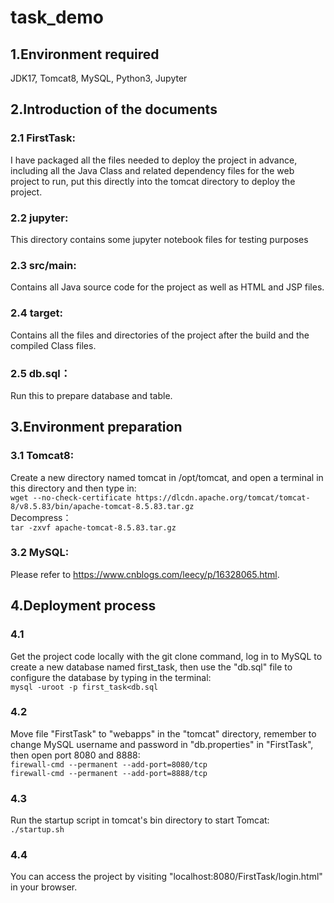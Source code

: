 # task_demo
## 1.Environment required
JDK17, Tomcat8, MySQL, Python3, Jupyter

## 2.Introduction of the documents
### 2.1 FirstTask: 
I have packaged all the files needed to deploy the project in advance, including all the Java Class and related dependency files for the web project to run, put this directly into the tomcat directory to deploy the project.

### 2.2 jupyter:
This directory contains some jupyter notebook files for testing purposes

### 2.3 src/main: 
Contains all Java source code for the project as well as HTML and JSP files.

### 2.4 target: 
Contains all the files and directories of the project after the build and the compiled Class files.

### 2.5 db.sql：
Run this to prepare database and table.

## 3.Environment preparation
### 3.1 Tomcat8:
Create a new directory named tomcat in /opt/tomcat, and open a terminal in this directory and then type in:  
```wget --no-check-certificate https://dlcdn.apache.org/tomcat/tomcat-8/v8.5.83/bin/apache-tomcat-8.5.83.tar.gz```  
Decompress：  
```tar -zxvf apache-tomcat-8.5.83.tar.gz```

### 3.2 MySQL:
Please refer to <https://www.cnblogs.com/leecy/p/16328065.html>.

## 4.Deployment process
### 4.1
Get the project code locally with the git clone command, log in to MySQL to create a new database named first_task, then use the "db.sql" file to configure the database by typing in the terminal:  
```mysql -uroot -p first_task<db.sql```  
### 4.2
Move file "FirstTask" to "webapps" in the "tomcat" directory, remember to change MySQL username and password in "db.properties" in "FirstTask", then open port 8080 and 8888:  
```firewall-cmd --permanent --add-port=8080/tcp```  
```firewall-cmd --permanent --add-port=8888/tcp```  
### 4.3
Run the startup script in tomcat's bin directory to start Tomcat:  
```./startup.sh```  
### 4.4
You can access the project by visiting "localhost:8080/FirstTask/login.html" in your browser.
